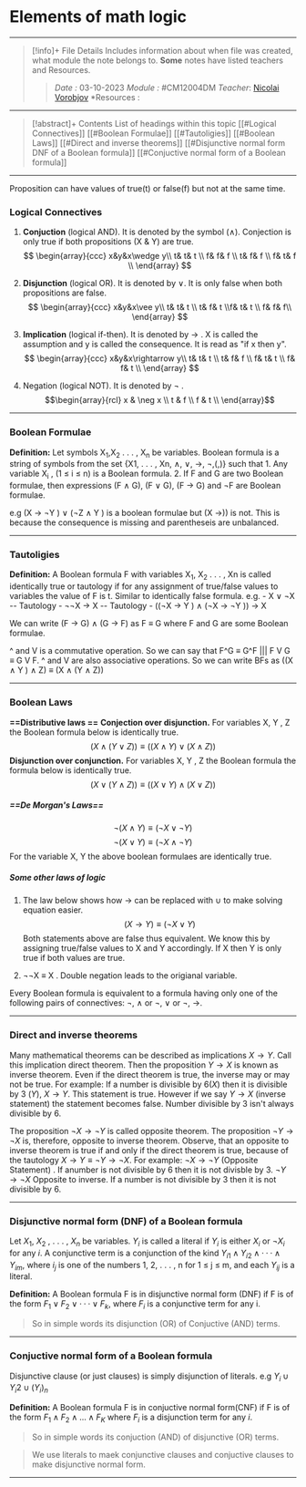 # Elements of math logic
---
> [!info]+ File Details
> Includes information about when file was created, what module the note belongs to. **Some** notes have listed teachers and Resources.
> > *Date :*  03-10-2023 
> > *Module :* #CM12004DM
> > *Teacher*:  [Nicolai Vorobjov](https://moodle.bath.ac.uk/user/profile.php?id=2806)
> > *Resources :

---
> [!abstract]+ Contents
> List of headings within this topic
> [[#Logical Connectives]]
> [[#Boolean Formulae]]
> [[#Tautoligies]]
> [[#Boolean Laws]]
> [[#Direct and inverse theorems]]
> [[#Disjunctive normal form DNF of a Boolean formula]]
> [[#Conjuctive normal form of a Boolean formula]]
--- 

Proposition can have values of true(t) or false(f) but not at the same time. 

### Logical Connectives
1. **Conjuction** (logical AND). It is denoted by the symbol $(\wedge)$. Conjection is only true if both propositions (X & Y) are true.
$$ 
\begin{array}{ccc}
x&y&x\wedge y\\ 
t& t& t \\  
f& f& f \\
t& f& f \\
f& t& f \\
\end{array} 
$$
2. **Disjunction** (logical OR). It is denoted by $\vee$. It is only false when both propositions are false. 
$$ \begin{array}{ccc} x&y&x\vee y\\ t& t& t \\  t& f& t \\f& t& t \\ f& f& f\\ \end{array} $$

3. **Implication** (logical if-then). It is denoted by $\rightarrow$ .  X is called the assumption and y is called the consequence. It is read as "if x then y". 
$$ \begin{array}{ccc} x&y&x\rightarrow y\\ t& t& t \\ t& f& f \\ f& t& t \\ f& f& t \\ \end{array} $$

4. Negation (logical NOT). It is denoted by $\neg$ . 
$$\begin{array}{rcl} x & \neg x \\ t & f \\ f & t \\ \end{array}$$
--- 
### Boolean Formulae
**Definition:** 
Let symbols X<sub>1</sub>,X<sub>2</sub> . . . , X<sub>n</sub> be variables. Boolean formula is a string of symbols from the set {X1, . . . , Xn, ∧, ∨, →, ¬,(,)} such that
	1. Any variable X<sub>i</sub> , (1 ≤ i ≤ n) is a Boolean formula. 
	2. If F and G are two Boolean formulae, then expressions (F ∧ G), (F ∨ G), (F → G) and ¬F are Boolean formulae.

e.g (X → ¬Y ) ∨ (¬Z ∧ Y ) is a boolean formulae but (X →)) is not. This is because the consequence is missing and parentheseis are unbalanced. 

---
### Tautoligies
**Definition:**
A Boolean formula F with variables X<sub>1</sub>, X<sub>2</sub> . . . , Xn is called identically true or tautology if for any assignment of true/false values to variables the value of F is t. Similar to identically false formula. 
e.g. 
	- X ∨ ¬X -- Tautology
	- ¬¬X → X -- Tautology
	- ((¬X → Y ) ∧ (¬X → ¬Y )) → X

We can write (F → G) ∧ (G → F) as F ≡ G where F and G are some Boolean formulae. 

^ and V is a commutative operation. So we can say that F^G ≡ G^F ||| F V G ≡ G V F. 
^ and V are also associative operations. So we can write BFs as ((X ∧ Y ) ∧ Z) ≡ (X ∧ (Y ∧ Z))


---
### Boolean Laws
**==Distributive laws ==**
	**Conjection over disjunction.** For variables X, Y , Z the Boolean formula below is identically true.  $$ (X ∧ (Y ∨ Z)) ≡ ((X ∧ Y ) ∨ (X ∧ Z)) $$
	**Disjunction over conjunction.** For variables X, Y , Z the Boolean formula the formula below is identically true. $$ (X ∨ (Y ∧ Z)) ≡ ((X ∨ Y ) ∧ (X ∨ Z))$$


##### ==De Morgan's Laws==
$$ ¬(X ∧ Y ) ≡ (¬X ∨ ¬Y ) $$ $$ ¬(X ∨ Y ) ≡ (¬X ∧ ¬Y ) $$
For the variable X, Y the above boolean formulaes are identically true. 


##### Some other laws of logic
1. The law below shows how $\rightarrow$ can be replaced with $\cup$ to make solving equation easier. $$ (X → Y ) ≡ (¬X ∨ Y ) $$
Both statements above are false thus equivalent. We know this by assigning true/false values to X and Y accordingly. If X then Y  is only true if both values are true. 

2. ¬¬X ≡ X . Double negation leads to the origianal variable. 

Every Boolean formula is equivalent to a formula having only one of the following pairs of connectives:  ¬, ∧ or  ¬, ∨ or ¬, →.


---
### Direct and inverse theorems
Many mathematical theorems can be described as implications $X → Y$. Call this implication direct theorem. Then the proposition $Y → X$ is known as inverse theorem. Even if the direct theorem is true, the inverse may or may not be true. 
For example: 
	If a number is divisible by 6$(X)$ then it is divisible by 3 $(Y)$, $X\rightarrow Y$. This statement is true. 
	However if we say $Y\rightarrow X$ (inverse statement) the statement becomes false. Number divisible by 3 isn't always divisible by 6. 


The proposition $¬X → ¬Y$ is called opposite theorem. The proposition $¬Y → ¬X$ is, therefore, opposite to inverse theorem. Observe, that an opposite to inverse theorem is true if and only if the direct theorem is true, because of the tautology $X \rightarrow Y \equiv \neg Y \rightarrow \neg X$.
For example: 
	$\neg X \rightarrow \neg Y$ (Opposite Statement) . If anumber is not divisible by 6 then it is not divisble by 3. 
	$\neg Y \rightarrow \neg X$ Opposite to inverse. If a number is not divisible by 3 then it is not divisible by 6. 

---
### Disjunctive normal form (DNF) of a Boolean formula

Let $X_1$, $X_2$ , . . . , $X_n$ be variables. $Y_i$ is called a literal if $Y_i$ is either $X_i$ or $\neg X_i$ for any $i$. 
A conjunctive term is a conjunction of the kind $Y_{i1} ∧ Y_{i2} ∧ · · · ∧ Y_{im}$, where $i_j$ is one of the numbers 1, 2, . . . , n for 1 ≤ j ≤ m, and each $Y_{ij}$ is a literal. 

**Definition:** A Boolean formula F is in disjunctive normal form (DNF) if F is of the form $F_1 ∨ F_2 ∨ · · · ∨ F_k$, where $F_i$ is a conjunctive term for any i.
> So in simple words its disjunction (OR) of Conjuctive (AND) terms. 

---
### Conjuctive normal form of a Boolean formula

Disjunctive clause (or just clauses) is simply disjunction of literals. e.g $Y_i \cup Y_i2 \cup (Y_i)_n$  

**Definition:** A Boolean formula F is in conjuctive normal form(CNF) if F is of the form $F_1 \wedge F_2 \wedge ... \wedge F_K$ where $F_i$ is a disjunction term for any $i$.  
> So in simple words its conjuction (AND) of disjunctive (OR) terms. 


> We use literals to maek conjunctive clauses and conjuctive clauses to make disjunctive normal form. 

---
